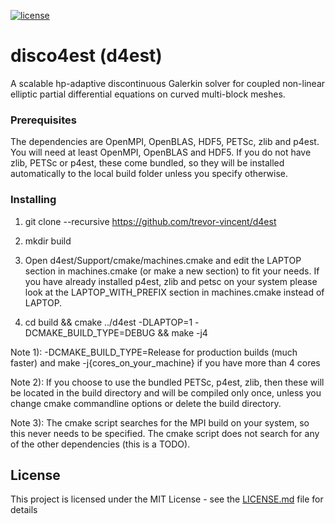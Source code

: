 [![license](https://img.shields.io/github/license/mashape/apistatus.svg)](https://github.com/trevor-vincent/d4est/blob/master/LICENSE.md)

# disco4est (d4est)

A scalable hp-adaptive discontinuous Galerkin solver for coupled non-linear elliptic partial differential equations on curved multi-block meshes.

### Prerequisites

The dependencies are OpenMPI, OpenBLAS, HDF5, PETSc, zlib and p4est. You will need at least OpenMPI, OpenBLAS and HDF5. If you do not have zlib, PETSc or p4est, these come bundled, so they will be installed automatically to the local build folder unless you specify otherwise. 

### Installing

1) git clone --recursive https://github.com/trevor-vincent/d4est

2) mkdir build

3) Open d4est/Support/cmake/machines.cmake and edit the LAPTOP section in machines.cmake (or make a new section) to fit your needs. If you have already installed p4est, zlib and petsc on your system please look at the LAPTOP_WITH_PREFIX section in machines.cmake instead of LAPTOP.

4) cd build && cmake ../d4est -DLAPTOP=1 -DCMAKE_BUILD_TYPE=DEBUG && make -j4

Note 1): -DCMAKE_BUILD_TYPE=Release for production builds (much faster) and make -j{cores_on_your_machine} if you have more than 4 cores

Note 2): If you choose to use the bundled PETSc, p4est, zlib, then these will be located in the build directory and will be compiled only once, unless you change cmake commandline options or delete the build directory. 

Note 3): The cmake script searches for the MPI build on your system, so this never needs to be specified. The cmake script does not search for any of the other dependencies (this is a TODO).

## License

This project is licensed under the MIT License - see the [LICENSE.md](LICENSE.md) file for details


